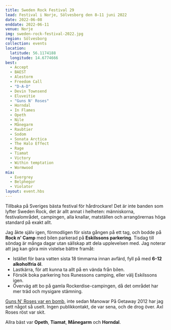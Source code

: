 ```yaml
---
title: Sweden Rock Festival 29
lead: Festival i Norje, Sölvesborg den 8–11 juni 2022
date: 2022-06-08
enddate: 2022-06-11
venue: Norje
img: sweden-rock-festival-2022.jpg
region: Sölvesborg
collection: events
location:
  latitude: 56.1174188
  longitude: 14.6774666
best:
  - Accept
  - BAEST
  - Alestorm
  - Freedom Call
  - "D-A-D"
  - Devin Townsend
  - Eluveitie
  - "Guns N' Roses"
  - Horndal
  - In Flames
  - Opeth
  - Nile
  - Månegarm
  - Raubtier
  - Sodom
  - Sonata Arctica
  - The Halo Effect
  - Rage
  - Tiamat
  - Victory
  - Within temptation
  - Wormwood
mia:
  - Evergrey
  - Belphegor
  - Violator
layout: event.hbs
---
```


Tillbaka på Sveriges bästa festival för hårdrockare! Det är inte banden som lyfter Sweden Rock, det är allt annat i helheten: människorna, festivalområdet, campingen, alla knallar, matställen och arrangörernas höga standard på exakt allt.

Jag åkte själv igen, förmodligen för sista gången på ett tag, och bodde på **Rock n' Camp** med bilen parkerad på **Eskilssons parkering**. Tisdag till söndag är många dagar utan sällskap att dela upplevelsen med. Jag noterar att jag kan göra min vistelse bättre framåt:

- Istället för bara vatten sista 18 timmarna innan avfärd, fyll på med **6-12 alkoholfria öl**.
- Lastkärra, för att kunna ta allt på en vända från bilen.
- Försök boka parkering hos Runessons camping, eller välj Eskilssons igen.
- Överväg att bo på gamla Rockerdise-campingen, då det området har mer träd och mysigare stämning.

[Guns N' Roses var en bomb](https://www.google.com/search?q=Guns%20n%20roses%20Sweden%20rock%202022), inte sedan Manowar På Getaway 2012 har jag sett något så uselt. Ingen publikkontakt, de var sena, och de drog över. Axl Roses röst var skit.

Allra bäst var **Opeth**, **Tiamat**, **Månegarm** och **Horndal**.
